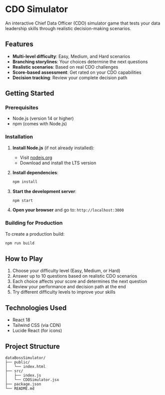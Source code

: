 # CDO Simulator

An interactive Chief Data Officer (CDO) simulator game that tests your data leadership skills through realistic decision-making scenarios.

## Features

- **Multi-level difficulty**: Easy, Medium, and Hard scenarios
- **Branching storylines**: Your choices determine the next questions
- **Realistic scenarios**: Based on real CDO challenges
- **Score-based assessment**: Get rated on your CDO capabilities
- **Decision tracking**: Review your complete decision path

## Getting Started

### Prerequisites

- Node.js (version 14 or higher)
- npm (comes with Node.js)

### Installation

1. **Install Node.js** (if not already installed):
   - Visit [nodejs.org](https://nodejs.org/)
   - Download and install the LTS version

2. **Install dependencies**:
   ```bash
   npm install
   ```

3. **Start the development server**:
   ```bash
   npm start
   ```

4. **Open your browser** and go to: `http://localhost:3000`

### Building for Production

To create a production build:
```bash
npm run build
```

## How to Play

1. Choose your difficulty level (Easy, Medium, or Hard)
2. Answer up to 10 questions based on realistic CDO scenarios
3. Each choice affects your score and determines the next question
4. Review your performance and decision path at the end
5. Try different difficulty levels to improve your skills

## Technologies Used

- React 18
- Tailwind CSS (via CDN)
- Lucide React (for icons)

## Project Structure

```
dataBossSimulator/
├── public/
│   └── index.html
├── src/
│   ├── index.js
│   └── CDOSimulator.jsx
├── package.json
└── README.md
```
